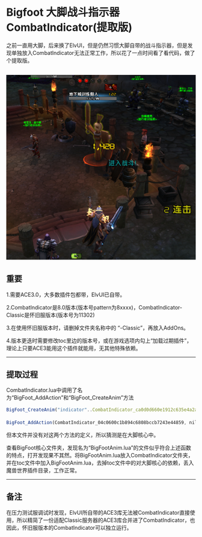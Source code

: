 # Bigfoot 大脚战斗指示器CombatIndicator(提取版)
之前一直用大脚，后来换了ElvUI，但是仍然习惯大脚自带的战斗指示器，但是发现单独放入CombatIndicator无法正常工作，所以花了一点时间看了看代码，做了个提取版。

![](https://raw.githubusercontent.com/Mr0x01/BigfootCombatIndicator/master/example.png)
---

## **重要**

1.需要ACE3.0，大多数插件包都带，ElvUI已自带。 

2.CombatIndicator是8.0版本(版本号pattern为8xxxx)，CombatIndicator-Classic是怀旧服版本(版本号为11302)

3.在使用怀旧服版本时，请删掉文件夹名称中的 “-Classic”，再放入AddOns。

4.版本更迭时需要修改toc里边的版本号，或在游戏选项内勾上“加载过期插件”，理论上只要ACE3能用这个插件就能用，无其他特殊依赖。

---


## 提取过程
CombatIndicator.lua中调用了名为“BigFoot_AddAction”和“BigFoot_CreateAnim”方法

  ```javascript
 BigFoot_CreateAnim("indicator"..CombatIndicator_ca0d0d660e1912c635e4a2af6bc9ff28, CombatIndicator_390231f67fc064f33775aafff8fa9629);

  BigFoot_AddAction(CombatIndicator_04c0600c1b894c6808bccb7243e44859, nil, "SLIDE", 0.1, nil, nil, 20, 0, 0);
  ```
    
但本文件并没有对这两个方法的定义，所以猜测是在大脚核心中。

查看BigFoot核心文件夹，发现名为“BigFootAnim.lua”的文件似乎符合上述函数的特点，打开发现果不其然。将BigFootAnim.lua放入CombatIndicator文件夹，并在toc文件中加入BigFootAnim.lua，去掉toc文件中的对大脚核心的依赖，丢入魔兽世界插件目录，工作正常。

---

## 备注

在压力测试服调试时发现，ElvUI所自带的ACE3库无法被CombatIndicator直接使用，所以精简了一份适配Classic服务器的ACE3库合并进了CombatIndicator，也因此，怀旧服版本的CombatIndicator可以独立运行。
